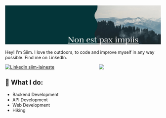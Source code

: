 ![Header image](https://raw.githubusercontent.com/shiimu/shiimu/main/Assets/1637571004346.jpeg)

Hey! I'm Siim.
I love the outdoors, to code and improve myself in any way possible. Find me on LinkedIn.

<img align='right' src='https://media0.giphy.com/media/Qu1H6XrEImpGn3tzAa/giphy.gif' width='200"'>


[![Linkedin](https://i.stack.imgur.com/gVE0j.png) siim-laineste](https://www.linkedin.com/in/siim-laineste)
&nbsp;
## :construction_worker: What I do:
- Backend Development
- API Development
- Web Development
- Hiking
